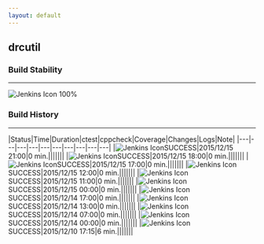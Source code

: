 ```yaml
---
layout: default
---
```

## drcutil
### Build Stability
___
![Jenkins Icon](http://jenkinshrg.github.io/images/48x48/health-80plus.png)
100%
  
### Build History
___
|Status|Time|Duration|<span class='badge'>ctest</span>|<span class='badge'>cppcheck</span>|Coverage|Changes|Logs|Note|
|---|---|---|---|---|---|---|---|---|---|
|![Jenkins Icon](http://jenkinshrg.github.io/images/24x24/blue.png)SUCCESS|2015/12/15 21:00|0 min.|||||||
|![Jenkins Icon](http://jenkinshrg.github.io/images/24x24/blue.png)SUCCESS|2015/12/15 18:00|0 min.|||||||
|![Jenkins Icon](http://jenkinshrg.github.io/images/24x24/blue.png)SUCCESS|2015/12/15 17:00|0 min.|||||||
|![Jenkins Icon](http://jenkinshrg.github.io/images/24x24/blue.png)SUCCESS|2015/12/15 12:00|0 min.|||||||
|![Jenkins Icon](http://jenkinshrg.github.io/images/24x24/blue.png)SUCCESS|2015/12/15 11:00|0 min.|||||||
|![Jenkins Icon](http://jenkinshrg.github.io/images/24x24/blue.png)SUCCESS|2015/12/15 00:00|0 min.|||||||
|![Jenkins Icon](http://jenkinshrg.github.io/images/24x24/blue.png)SUCCESS|2015/12/14 17:00|0 min.|||||||
|![Jenkins Icon](http://jenkinshrg.github.io/images/24x24/blue.png)SUCCESS|2015/12/14 13:00|0 min.|||||||
|![Jenkins Icon](http://jenkinshrg.github.io/images/24x24/blue.png)SUCCESS|2015/12/14 07:00|0 min.|||||||
|![Jenkins Icon](http://jenkinshrg.github.io/images/24x24/blue.png)SUCCESS|2015/12/14 00:00|0 min.|||||||
|![Jenkins Icon](http://jenkinshrg.github.io/images/24x24/blue.png)SUCCESS|2015/12/10 17:15|6 min.|||||||
